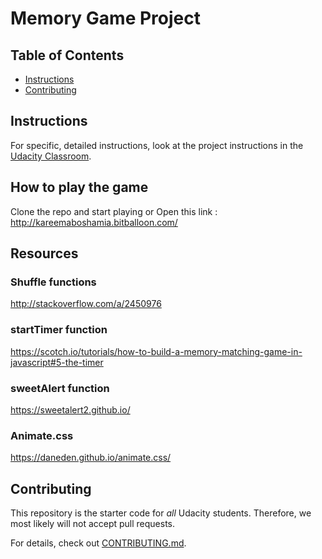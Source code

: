 # Memory Game Project

## Table of Contents

* [Instructions](#instructions)
* [Contributing](#contributing)

## Instructions
For specific, detailed instructions, look at the project instructions in the [Udacity Classroom](https://classroom.udacity.com/me).


## How to play the game
Clone the repo and start playing
or Open this link : http://kareemaboshamia.bitballoon.com/

## Resources
### Shuffle functions
http://stackoverflow.com/a/2450976
### startTimer function
https://scotch.io/tutorials/how-to-build-a-memory-matching-game-in-javascript#5-the-timer
### sweetAlert function
https://sweetalert2.github.io/
### Animate.css
https://daneden.github.io/animate.css/

## Contributing
This repository is the starter code for _all_ Udacity students. Therefore, we most likely will not accept pull requests.

For details, check out [CONTRIBUTING.md](CONTRIBUTING.md).
